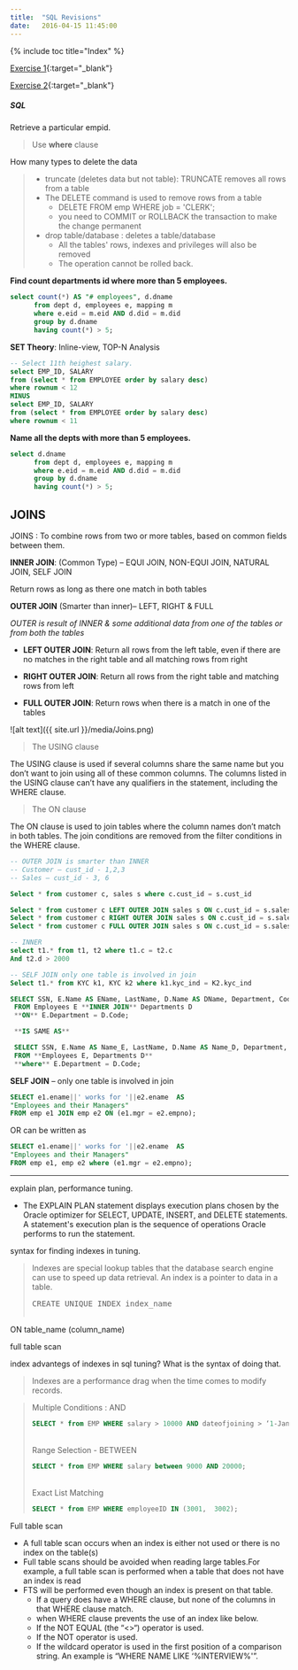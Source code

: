 ```yaml
---
title:  "SQL Revisions"
date:   2016-04-15 11:45:00
---
```



{% include toc title="Index" %}


[Exercise 1](https://en.wikibooks.org/wiki/SQL_Exercises/Employee_management){:target="\_blank"}

[Exercise 2](https://en.wikibooks.org/wiki/SQL_Exercises){:target="\_blank"}

##### SQL

<i class="fa fa-question"></i> Retrieve a particular empid.

> <i class="fa fa-check"></i>
>  Use **where** clause

<i class="fa fa-question"></i> How many types to delete the data

> - truncate (deletes data but not table): TRUNCATE removes all rows from a table
> - The DELETE command is used to remove rows from a table
>     + DELETE FROM emp WHERE job = 'CLERK';
>     +  you need to COMMIT or ROLLBACK the transaction to make the change permanent
> - drop table/database : deletes a table/database
>     +  All the tables' rows, indexes and privileges will also be removed
>     +  The operation cannot be rolled back.

**Find count departments id where more than 5 employees.**

``` sql
select count(*) AS "# employees", d.dname
      from dept d, employees e, mapping m
      where e.eid = m.eid AND d.did = m.did
      group by d.dname
      having count(*) > 5;
```

**SET Theory**: Inline-view, TOP-N Analysis
```sql
-- Select 11th heighest salary.
select EMP_ID, SALARY
from (select * from EMPLOYEE order by salary desc)
where rownum < 12
MINUS
select EMP_ID, SALARY
from (select * from EMPLOYEE order by salary desc)
where rownum < 11
```

**Name all the depts with more than 5 employees.**

```sql
select d.dname
      from dept d, employees e, mapping m
      where e.eid = m.eid AND d.did = m.did
      group by d.dname
      having count(*) > 5;
```

## JOINS

JOINS : To combine rows from two or more tables, based on common fields between them.

**INNER JOIN**: (Common Type) – EQUI JOIN, NON-EQUI JOIN, NATURAL JOIN, SELF JOIN

  Return rows as long as there one match in both tables

**OUTER JOIN** (Smarter than inner)– LEFT, RIGHT & FULL

_OUTER is result of INNER & some additional data from one of the tables or from both the tables_

  - **LEFT OUTER JOIN**: Return all rows from the left table, even if there are
 no matches in the right table and all matching rows from right

  - **RIGHT OUTER JOIN**: Return all rows from the right table and matching rows from left

  - **FULL OUTER JOIN**: Return rows when there is a match in one of the tables

![alt text]({{ site.url }}/media/Joins.png)

> The USING clause

The USING clause is used if several columns share the same name but you don’t want to join using all of these common columns. The columns listed in the USING clause can’t have any qualifiers in the statement, including the WHERE clause.

> The ON clause

The ON clause is used to join tables where the column names don’t match in both tables. The join conditions are removed from the filter conditions in the WHERE clause.

```SQL
-- OUTER JOIN is smarter than INNER
-- Customer – cust_id - 1,2,3
-- Sales – cust_id - 3, 6

Select * from customer c, sales s where c.cust_id = s.cust_id

Select * from customer c LEFT OUTER JOIN sales s ON c.cust_id = s.sales_id
Select * from customer c RIGHT OUTER JOIN sales s ON c.cust_id = s.sales_id
Select * from customer c FULL OUTER JOIN sales s ON c.cust_id = s.sales_id
```

```sql
-- INNER
select t1.* from t1, t2 where t1.c = t2.c
And t2.d > 2000

-- SELF JOIN only one table is involved in join
Select t1.* from KYC k1, KYC k2 where k1.kyc_ind = K2.kyc_ind

SELECT SSN, E.Name AS EName, LastName, D.Name AS DName, Department, Code, Budget
 FROM Employees E **INNER JOIN** Departments D
 **ON** E.Department = D.Code;

 **IS SAME AS**

 SELECT SSN, E.Name AS Name_E, LastName, D.Name AS Name_D, Department, Code, Budget
 FROM **Employees E, Departments D**
 **where** E.Department = D.Code;
```


**SELF JOIN** – only one table is involved in join <br>

```sql
SELECT e1.ename||' works for '||e2.ename  AS
"Employees and their Managers"
FROM emp e1 JOIN emp e2 ON (e1.mgr = e2.empno);
```

OR can be written as

```sql
SELECT e1.ename||' works for '||e2.ename  AS
"Employees and their Managers"
FROM emp e1, emp e2 where (e1.mgr = e2.empno);
```

-----------

<i class="fa fa-question"></i> explain plan, performance tuning.

 - The EXPLAIN PLAN statement displays execution plans chosen by the Oracle optimizer for SELECT, UPDATE, INSERT, and DELETE statements. A statement's execution plan is the sequence of operations Oracle performs to run the statement.

<i class="fa fa-question"></i> syntax for finding indexes in tuning.

> Indexes are special lookup tables that the database search engine can use to
> speed up data retrieval. An index is a pointer to data in a
> table.
> <pre>
> CREATE UNIQUE INDEX index_name
ON table_name (column_name)
> </pre>
<i class="fa fa-question"></i> full table scan

<i class="fa fa-question"></i> index advantegs of indexes in sql tuning? What is the syntax of doing that.
> Indexes are a performance drag when the time comes to modify records.

<i class="fa fa-question"></i>

> Multiple Conditions : AND <br>
> ``` sql
> SELECT * from EMP WHERE salary > 10000 AND dateofjoining > ‘1-Jan-1990’ ;
> ```
> <br>Range Selection - BETWEEN
> ``` sql
> SELECT * from EMP WHERE salary between 9000 AND 20000;
> ```
> <br>Exact List Matching
> ```sql
> SELECT * from EMP WHERE employeeID IN (3001,  3002);
> ```

<i class="fa fa-question"></i> Full table scan

 - A full table scan occurs when an index is either not used or there is no index on the table(s)
 - Full table scans should be avoided when reading large tables.For example, a full table scan is performed when a table that does not have an index is read
 -  FTS will be performed even though an index is present on that table.
     +  If a query does have a WHERE clause, but none of the columns in that WHERE clause match.
     +  when WHERE clause prevents the use of an index like below.
     +  If the NOT EQUAL (the “<>“) operator is used.
     +  If the NOT operator is used.
     +  If the wildcard operator is used in the first position of a comparison string. An example is “WHERE NAME LIKE ‘%INTERVIEW%'”.
